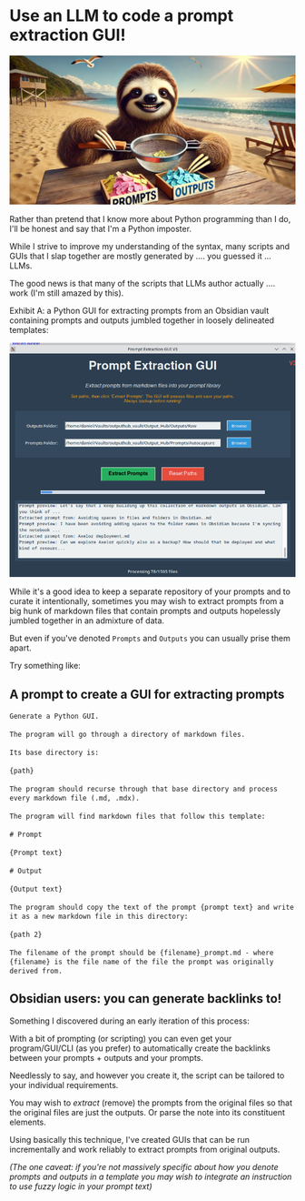 # Use an LLM to code a prompt extraction GUI!

![alt text](../images/sloth-and-sieve.webp)

Rather than pretend that I know more about Python programming than I do, I'll be honest and say that I'm a Python imposter. 

While I strive to improve my understanding of the syntax, many scripts and GUIs that I slap together are mostly generated by .... you guessed it ... LLMs.

The good news is that many of the scripts that LLMs author actually .... work (I'm still amazed by this).

Exhibit A: a Python GUI for extracting prompts from an Obsidian vault containing prompts and outputs jumbled together in loosely delineated templates:

![alt text](../images/prompt-extractor-v3.png)

While it's a good idea to keep a separate repository of your prompts and to curate it intentionally, sometimes you may wish to extract prompts from a big hunk of markdown files that contain prompts and outputs hopelessly jumbled together in an admixture of data. 

But even if you've denoted `Prompts` and `Outputs` you can usually prise them apart.

Try something like:

## A prompt to create a GUI for extracting prompts

```
Generate a Python GUI.

The program will go through a directory of markdown files.

Its base directory is:

{path}

The program should recurse through that base directory and process every markdown file (.md, .mdx).

The program will find markdown files that follow this template:

# Prompt

{Prompt text}

# Output

{Output text}

The program should copy the text of the prompt {prompt text} and write it as a new markdown file in this directory:

{path 2}

The filename of the prompt should be {filename}_prompt.md - where {filename} is the file name of the file the prompt was originally derived from. 
```

## Obsidian users: you can generate backlinks to!

Something I discovered during an early iteration of this process:

With a bit of prompting (or scripting) you can even get your program/GUI/CLI (as you prefer) to automatically create the backlinks between your prompts + outputs and your prompts.

Needlessly to say, and however you create it, the script can be tailored to your individual requirements. 

You may wish to *extract* (remove) the prompts from the original files so that the original files are just the outputs. Or parse the note into its constituent elements. 

Using basically this technique, I've created GUIs that can be run incrementally and work reliably to extract prompts from original outputs.

*(The one caveat: if you're not massively specific about how you denote prompts and outputs in a template you may wish to integrate an instruction to use fuzzy logic in your prompt text)*